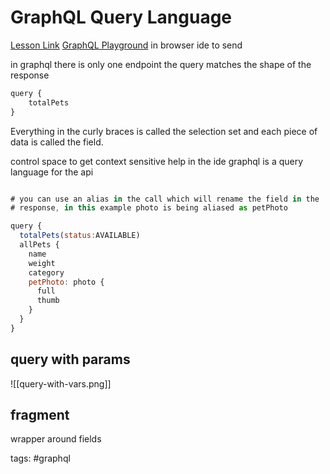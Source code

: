 # GraphQL Query Language
[Lesson Link](https://egghead.io/courses/graphql-query-language)
[GraphQL Playground](https://pet-library.moonhighway.com/)
in browser ide to send 

in graphql there is only one endpoint
the query matches the shape of the response

```js
query {
	totalPets
}
```

Everything in the curly braces is called the selection set and each piece of data is called the field.

control space to get context sensitive help in the ide
graphql is a query language for the api

```js

# you can use an alias in the call which will rename the field in the 
# response, in this example photo is being aliased as petPhoto

query {
  totalPets(status:AVAILABLE)
  allPets {
    name
    weight
    category
    petPhoto: photo {
      full
      thumb
    }
  }
}
```

## query with params

![[query-with-vars.png]]

## fragment

wrapper around fields

tags: #graphql